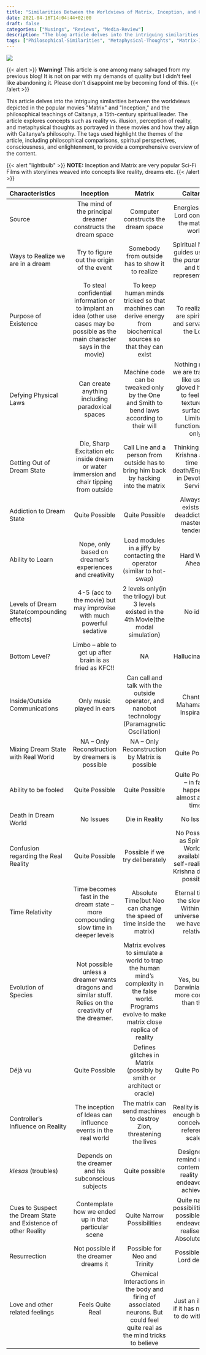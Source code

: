 ```yaml
---
title: "Similarities Between the Worldviews of Matrix, Inception, and Caitanya's Philosophy"
date: 2021-04-16T14:04:44+02:00
draft: false
categories: ["Musings", "Reviews", "Media-Review"]
description: "The blog article delves into the intriguing similarities between the worldviews depicted in the popular movies \"Matrix\" and \"Inception,\" and the philosophical teachings of Caitanya, a 15th-century spiritual leader. The article explores concepts such as reality vs. illusion, perception of reality, and metaphysical thoughts as portrayed in these movies and how they align with Caitanya's philosophy. The tags used highlight the themes of the article, including philosophical comparisons, spiritual perspectives, consciousness, and enlightenment, to provide a comprehensive overview of the content."
tags: ["Philosophical-Similarities", "Metaphysical-Thoughts", "Matrix-Inception-Comparison", "Philosophical-Movies","Matrix-Inception-Philosophy", "Caitanya-as-a-Philosopher", "Mind", "Reality", "Simulation"]
---
```


![](img/IMR.png)

{{< alert >}}
**Warning!** This article is one among many salvaged from my previous blog! It is not on par with my demands of quality but I didn't feel like abandoning it. Please don't disappoint me by becoming fond of this.
{{< /alert >}}

This article delves into the intriguing similarities between the worldviews depicted in the popular movies "Matrix" and "Inception," and the philosophical teachings of Caitanya, a 15th-century spiritual leader. The article explores concepts such as reality vs. illusion, perception of reality, and metaphysical thoughts as portrayed in these movies and how they align with Caitanya's philosophy. The tags used highlight the themes of the article, including philosophical comparisons, spiritual perspectives, consciousness, and enlightenment, to provide a comprehensive overview of the content.

{{< alert "lightbulb" >}}
**NOTE:** Inception and Matrix are very popular Sci-Fi Films with storylines weaved into concepts like reality, dreams etc.
{{< /alert >}}

| Characteristics              | Inception | Matrix | Caitanya |
| :---------------- | :------: | :------: | :------: |
| Source | The mind of the principal dreamer constructs the dream space | Computer constructs the dream space | Energies of the Lord construct the material world |
| Ways to Realize we are in a dream | Try to figure out the origin of the event | Somebody from outside has to show it to realize | Spiritual Master guides us(both the *paramatma* and the representative) |
| Purpose of Existence | To steal confidential information or to implant an idea (other use cases may be possible as the main character says in the movie) | To keep human minds tricked so that machines can derive energy from biochemical sources so that they can exist | To realize we are spirit soul and servants of the Lord |
| Defying Physical Laws | Can create anything including paradoxical spaces | Machine code can be tweaked only by the One and Smith to bend laws according to their will | Nothing much, we are trapped, like using gloved hands to feel the texture of surfaces. Limited functionalities only |
| Getting Out of Dream State | Die, Sharp Excitation etc inside dream or water immersion and chair tipping from outside | Call Line and a person from outside has to bring him back by hacking into the matrix | Thinking about Krishna at the time of death/Engaging in Devotional Service |
| Addiction to Dream State | Quite Possible | Quite Possible | Always – it exists for deaddiction to mastering tendency |
| Ability to Learn | Nope, only based on dreamer’s experiences and creativity | Load modules in a jiffy by contacting the operator (similar to hot-swap) | Hard Work Ahead. |
| Levels of Dream State(compounding effects) | 4-5 (acc to the movie) but may improvise with much powerful sedative | 2 levels only(in the trilogy) but 3 levels existed in the 4th Movie(the modal simulation) | No idea |
| Bottom Level? | Limbo – able to get up after brain is as fried as KFC!! | NA | Hallucinations? |
| Inside/Outside Communications | Only music played in ears | Can call and talk with the outside operator, and nanobot technology (Paramagnetic Oscillation) | Chanting Mahamantra, Inspiration |
| Mixing Dream State with Real World | NA – Only Reconstruction by dreamers is possible | NA – Only Reconstruction by Matrix is possible | Quite Possible |
| Ability to be fooled | Quite Possible | Quite Possible | Quite Possible – in fact happens almost all the time |
| Death in Dream World | No Issues | Die in Reality | No Issues |
| Confusion regarding the Real Reality | Quite Possible | Possible if we try deliberately | No Possibility as Spiritual World is available for self-realized(if Krishna desires possible) |
| Time Relativity | Time becomes fast in the dream state – more compounding slow time in deeper levels | Absolute Time(but Neo can change the speed of time inside the matrix) | Eternal time is the slowest? Within the universe itself, we have time relativity |
| Evolution of Species | Not possible unless a dreamer wants dragons and similar stuff. Relies on the creativity of the dreamer. | Matrix evolves to simulate a world to trap the human mind’s complexity in the false world. Programs evolve to make matrix close replica of reality | Yes, but not Darwinian. It is more complex than that. |
| Déjà vu | Quite Possible | Defines glitches in Matrix (possibly by smith or architect or oracle) | Quite Possible |
| Controller’s Influence on Reality | The inception of Ideas can influence events in the real world | The matrix can send machines to destroy Zion, threatening the lives | Reality is sweet enough beyond conceivable reference scales |
| *klesas* (troubles) | Depends on the dreamer and his subconscious subjects | Quite possible | Designed to remind us, to contemplate reality and endeavour to achieve it |
| Cues to Suspect the Dream State and Existence of other Reality | Contemplate how we ended up in that particular scene | Quite Narrow Possibilities | Quite narrow possibilities but possible if we endeavour to realise the Absolute truth |
| Resurrection | Not possible if the dreamer dreams it | Possible for Neo and Trinity | Possible if the Lord desires |
| Love and other related feelings | Feels Quite Real | Chemical Interactions in the body and firing of associated neurons. But could feel quite real as the mind tricks to believe | Just an illusion if it has nothing to do with Lord |